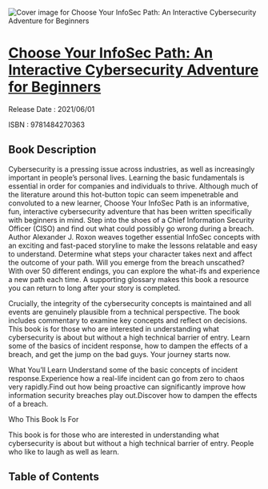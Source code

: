 ![Cover image for Choose Your InfoSec Path: An Interactive Cybersecurity Adventure for Beginners](https://imgdetail.ebookreading.net/cover/cover/202109/EB9781484270363.jpg)

[Choose Your InfoSec Path: An Interactive Cybersecurity Adventure for Beginners](https://ebookreading.net/view/book/Choose+Your+InfoSec+Path%3A+An+Interactive+Cybersecurity+Adventure+for+Beginners-EB9781484270363_1.html "Choose Your InfoSec Path: An Interactive Cybersecurity Adventure for Beginners")
====================================================================================================================

Release Date : 2021/06/01

ISBN : 9781484270363

Book Description
-----------------

Cybersecurity is a pressing issue across industries, as well as increasingly important in people’s personal lives. Learning the basic fundamentals is essential in order for companies and individuals to thrive. Although much of the literature around this hot-button topic can seem impenetrable and convoluted to a new learner, Choose Your InfoSec Path is an informative, fun, interactive cybersecurity adventure that has been written specifically with beginners in mind.
 Step into the shoes of a Chief Information Security Officer (CISO) and find out what could possibly go wrong during a breach. Author Alexander J. Roxon weaves together essential InfoSec concepts with an exciting and fast-paced storyline to make the lessons relatable and easy to understand. Determine what steps your character takes next and affect the outcome of your path. Will you emerge from the breach unscathed? With over 50 different endings, you can explore the what-ifs and experience a new path each time. A supporting glossary makes this book a resource you can return to long after your story is completed.

Crucially, the integrity of the cybersecurity concepts is maintained and all events are genuinely plausible from a technical perspective. The book includes commentary to examine key concepts and reflect on decisions. This book is for those who are interested in understanding what cybersecurity is about but without a high technical barrier of entry. Learn some of the basics of incident response, how to dampen the effects of a breach, and get the jump on the bad guys. Your journey starts now.


What You’ll Learn
Understand some of the basic concepts of incident response.Experience how a real-life incident can go from zero to chaos very rapidly.Find out how being proactive can significantly improve how information security breaches play out.Discover how to dampen the effects of a breach. 





Who This Book Is For

This book is for those who are interested in understanding what cybersecurity is about but without a high technical barrier of entry.&nbsp;People who like to laugh as well as learn.

  

Table of Contents
-----------------

